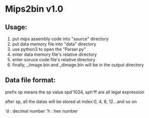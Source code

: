 # Mips2bin v1.0

## Usage:
1. put mips assembly code into "source" directory
2. put data memory file into "data" directory
3. use python3 to open the "Parser.py"
4. enter data memory file's relative directory
5. enter soruce code file's relative directory
6. finally, <source file name>_iimage.bin and <data file name>_dimage.bin will be in the output directory

## Data file format:
prefix sp means the sp value
spd'1024, sph'ff are all legal expression

after sp, all the datas will be stored at index 0, 4, 8, 12...and so on

'd : decimal number
'h : hex number

